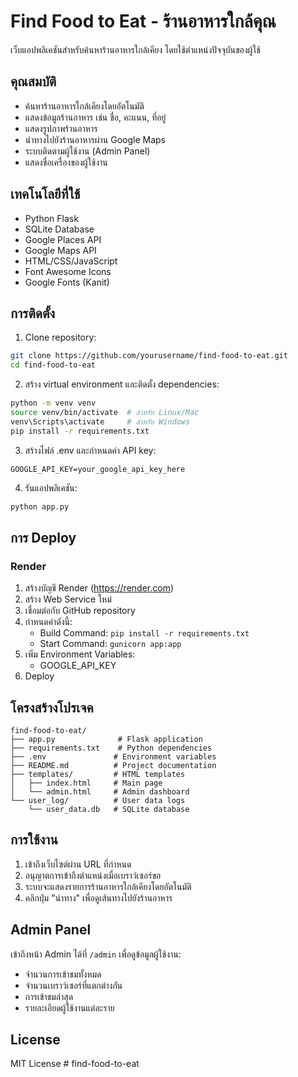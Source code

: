 # Find Food to Eat - ร้านอาหารใกล้คุณ

เว็บแอปพลิเคชันสำหรับค้นหาร้านอาหารใกล้เคียง โดยใช้ตำแหน่งปัจจุบันของผู้ใช้

## คุณสมบัติ

- ค้นหาร้านอาหารใกล้เคียงโดยอัตโนมัติ
- แสดงข้อมูลร้านอาหาร เช่น ชื่อ, คะแนน, ที่อยู่
- แสดงรูปภาพร้านอาหาร
- นำทางไปยังร้านอาหารผ่าน Google Maps
- ระบบติดตามผู้ใช้งาน (Admin Panel)
- แสดงชื่อเครื่องของผู้ใช้งาน

## เทคโนโลยีที่ใช้

- Python Flask
- SQLite Database
- Google Places API
- Google Maps API
- HTML/CSS/JavaScript
- Font Awesome Icons
- Google Fonts (Kanit)

## การติดตั้ง

1. Clone repository:
```bash
git clone https://github.com/yourusername/find-food-to-eat.git
cd find-food-to-eat
```

2. สร้าง virtual environment และติดตั้ง dependencies:
```bash
python -m venv venv
source venv/bin/activate  # สำหรับ Linux/Mac
venv\Scripts\activate     # สำหรับ Windows
pip install -r requirements.txt
```

3. สร้างไฟล์ .env และกำหนดค่า API key:
```
GOOGLE_API_KEY=your_google_api_key_here
```

4. รันแอปพลิเคชัน:
```bash
python app.py
```

## การ Deploy

### Render

1. สร้างบัญชี Render (https://render.com)
2. สร้าง Web Service ใหม่
3. เชื่อมต่อกับ GitHub repository
4. กำหนดค่าดังนี้:
   - Build Command: `pip install -r requirements.txt`
   - Start Command: `gunicorn app:app`
5. เพิ่ม Environment Variables:
   - GOOGLE_API_KEY
6. Deploy

## โครงสร้างโปรเจค

```
find-food-to-eat/
├── app.py              # Flask application
├── requirements.txt    # Python dependencies
├── .env               # Environment variables
├── README.md          # Project documentation
├── templates/         # HTML templates
│   ├── index.html     # Main page
│   └── admin.html     # Admin dashboard
└── user_log/          # User data logs
    └── user_data.db   # SQLite database
```

## การใช้งาน

1. เข้าถึงเว็บไซต์ผ่าน URL ที่กำหนด
2. อนุญาตการเข้าถึงตำแหน่งเมื่อเบราว์เซอร์ขอ
3. ระบบจะแสดงรายการร้านอาหารใกล้เคียงโดยอัตโนมัติ
4. คลิกปุ่ม "นำทาง" เพื่อดูเส้นทางไปยังร้านอาหาร

## Admin Panel

เข้าถึงหน้า Admin ได้ที่ `/admin` เพื่อดูข้อมูลผู้ใช้งาน:
- จำนวนการเข้าชมทั้งหมด
- จำนวนเบราว์เซอร์ที่แตกต่างกัน
- การเข้าชมล่าสุด
- รายละเอียดผู้ใช้งานแต่ละราย

## License

MIT License #   f i n d - f o o d - t o - e a t  
 